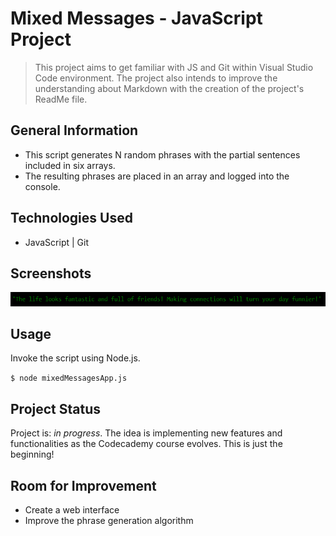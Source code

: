 # Mixed Messages - JavaScript Project
> This project aims to get familiar with JS and Git within Visual Studio Code environment. The project also intends to improve the understanding about Markdown with the creation of the project's ReadMe file.


## General Information
- This script generates N random phrases with the partial sentences included in six arrays.
- The resulting phrases are placed in an array and logged into the console.
<!-- You don't have to answer all the questions - just the ones relevant to your project. -->


## Technologies Used
- JavaScript | Git

## Screenshots
![Result screenshot](./img/screenshot.png)
<!-- If you have screenshots you'd like to share, include them here. -->


## Usage
Invoke the script using Node.js.

`$ node mixedMessagesApp.js `


## Project Status
Project is: _in progress_. The idea is implementing new features and functionalities as the Codecademy course evolves. This is just the beginning!


## Room for Improvement
- Create a web interface
- Improve the phrase generation algorithm

<!-- Optional -->
<!-- ## License -->
<!-- This project is open source and available under the [... License](). -->

<!-- You don't have to include all sections - just the one's relevant to your project -->